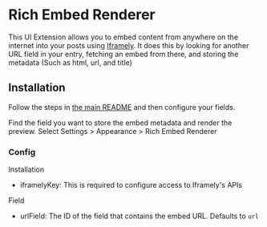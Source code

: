 # Rich Embed Renderer
This UI Extension allows you to embed content from anywhere on the internet into your posts using
[Iframely](https://iframely.com/). It does this by looking for another URL field in your entry,
fetching an embed from there, and storing the metadata (Such as html, url, and title)

## Installation
Follow the steps in [the main README](/README.md) and then configure your fields.

Find the field you want to store the embed metadata and render the preview.
Select Settings > Appearance > Rich Embed Renderer

### Config

Installation

- iframelyKey: This is required to configure access to Iframely's APIs

Field

- urlField: The ID of the field that contains the embed URL. Defaults to `url`
